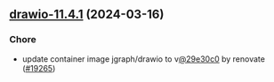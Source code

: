 

## [drawio-11.4.1](https://github.com/truecharts/charts/compare/drawio-11.4.0...drawio-11.4.1) (2024-03-16)

### Chore



- update container image jgraph/drawio to v[@29e30c0](https://github.com/29e30c0) by renovate ([#19265](https://github.com/truecharts/charts/issues/19265))